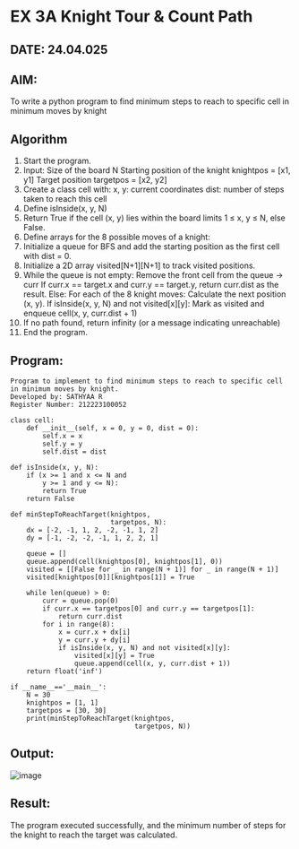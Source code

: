 # EX 3A Knight Tour & Count Path
## DATE: 24.04.025
## AIM:
To write a python program to find minimum steps to reach to specific cell in minimum moves by knight


## Algorithm
1. Start the program.
2. Input:
   Size of the board N
   Starting position of the knight knightpos = [x1, y1]
   Target position targetpos = [x2, y2]
3. Create a class cell with:
   x, y: current coordinates
   dist: number of steps taken to reach this cell
4. Define isInside(x, y, N)
5. Return True if the cell (x, y) lies within the board limits 1 ≤ x, y ≤ N, else False.
6. Define arrays for the 8 possible moves of a knight:
7. Initialize a queue for BFS and add the starting position as the first cell with dist = 0.
8. Initialize a 2D array visited[N+1][N+1] to track visited positions.
9. While the queue is not empty:
   Remove the front cell from the queue → curr
   If curr.x == target.x and curr.y == target.y, return curr.dist as the result.
   Else:
   For each of the 8 knight moves: Calculate the next position (x, y). If isInside(x, y, N) and not visited[x][y]: Mark as visited and enqueue cell(x, y, curr.dist + 1)
10. If no path found, return infinity (or a message indicating unreachable)
11. End the program.
     

## Program:
```
Program to implement to find minimum steps to reach to specific cell in minimum moves by knight.
Developed by: SATHYAA R
Register Number: 212223100052
```

```
class cell:
    def __init__(self, x = 0, y = 0, dist = 0):
        self.x = x
        self.y = y
        self.dist = dist

def isInside(x, y, N):
    if (x >= 1 and x <= N and
        y >= 1 and y <= N):
        return True
    return False

def minStepToReachTarget(knightpos,
                         targetpos, N):
    dx = [-2, -1, 1, 2, -2, -1, 1, 2]
    dy = [-1, -2, -2, -1, 1, 2, 2, 1]

    queue = []
    queue.append(cell(knightpos[0], knightpos[1], 0))
    visited = [[False for _ in range(N + 1)] for _ in range(N + 1)]
    visited[knightpos[0]][knightpos[1]] = True

    while len(queue) > 0:
        curr = queue.pop(0)
        if curr.x == targetpos[0] and curr.y == targetpos[1]:
            return curr.dist
        for i in range(8):
            x = curr.x + dx[i]
            y = curr.y + dy[i]
            if isInside(x, y, N) and not visited[x][y]:
                visited[x][y] = True
                queue.append(cell(x, y, curr.dist + 1))
    return float('inf')
    
if __name__=='__main__':
    N = 30
    knightpos = [1, 1]
    targetpos = [30, 30]
    print(minStepToReachTarget(knightpos,
                               targetpos, N))
```


## Output:

![image](https://github.com/user-attachments/assets/744e7537-3882-4ec7-b44c-55442c49f83f)


## Result:
The program executed successfully, and the minimum number of steps for the knight to reach the target was calculated.
